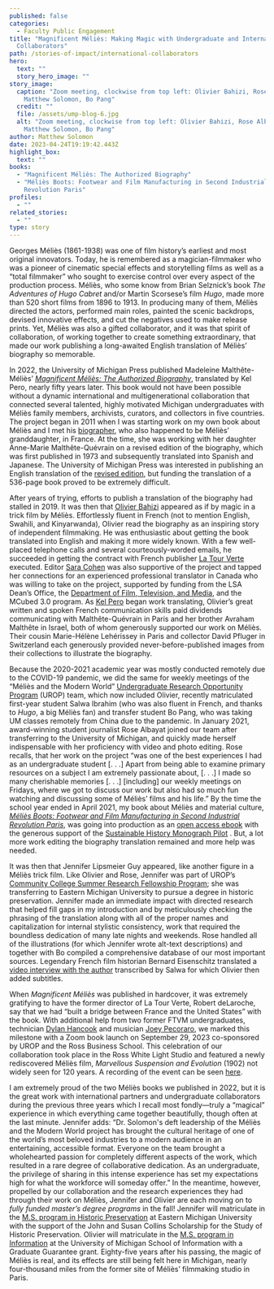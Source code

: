 ```yaml
---
published: false
categories:
  - Faculty Public Engagement
title: "Magnificent Méliès: Making Magic with Undergraduate and International
  Collaborators"
path: /stories-of-impact/international-collaborators
hero:
  text: ""
  story_hero_image: ""
story_image:
  caption: "Zoom meeting, clockwise from top left: Olivier Bahizi, Rose Albayat,
    Matthew Solomon, Bo Pang"
  credit: ""
  file: /assets/ump-blog-6.jpg
  alt: "Zoom meeting, clockwise from top left: Olivier Bahizi, Rose Albayat,
    Matthew Solomon, Bo Pang"
author: Matthew Solomon
date: 2023-04-24T19:19:42.443Z
highlight_box:
  text: ""
books:
  - "Magnificent Méliès: The Authorized Biography"
  - "Méliès Boots: Footwear and Film Manufacturing in Second Industrial
    Revolution Paris"
profiles:
  - ""
related_stories:
  - ""
type: story
---
```

Georges Méliès (1861-1938) was one of film history’s earliest and most original innovators. Today, he is remembered as a magician-filmmaker who was a pioneer of cinematic special effects and storytelling films as well as a “total filmmaker” who sought to exercise control over every aspect of the production process. Méliès, who some know from Brian Selznick’s book *The Adventures of Hugo Cabret* and/or Martin Scorsese’s film *Hugo*, made more than 520 short films from 1896 to 1913. In producing many of them, Méliès directed the actors, performed main roles, painted the scenic backdrops, devised innovative effects, and cut the negatives used to make release prints. Yet, Méliès was also a gifted collaborator, and it was that spirit of collaboration, of working together to create something extraordinary, that made our work publishing a long-awaited English translation of Méliès’ biography so memorable.

In 2022, the University of Michigan Press published Madeleine Malthête-Méliès’ *[Magnificent Méliès: The Authorized Biography](https://www.press.umich.edu/11983312/magnificent_melies)*, translated by Kel Pero, nearly fifty years later. This book would not have been possible without a dynamic international and multigenerational collaboration that connected several talented, highly motivated Michigan undergraduates with Méliès family members, archivists, curators, and collectors in five countries. The project began in 2011 when I was starting work on my own book about Méliès and I met his [biographer](https://domitor.org/in-memoriam-madeleine-malthete-melies-1923-2018/), who also happened to be Méliès’ granddaughter, in France. At the time, she was working with her daughter Anne-Marie Malthête-Quévrain on a revised edition of the biography, which was first published in 1973 and subsequently translated into Spanish and Japanese. The University of Michigan Press was interested in publishing an English translation of the [revised edition](https://www.amazon.com/GEORGES-M%C3%89LI%C3%88S-LENCHANTEUR-MADELEINE-MALTH%C3%8ATE-M/dp/291781912X), but funding the translation of a 536-page book proved to be extremely difficult.

After years of trying, efforts to publish a translation of the biography had stalled in 2019. It was then that [Olivier Bahizi](https://lsa.umich.edu/lsa/news-events/lsa-magazine/Fall-2020/the-magician-s-materials.html) appeared as if by magic in a trick film by Méliès. Effortlessly fluent in French (not to mention English, Swahili, and Kinyarwanda), Olivier read the biography as an inspiring story of independent filmmaking. He was enthusiastic about getting the book translated into English and making it more widely known. With a few well-placed telephone calls and several courteously-worded emails, he succeeded in getting the contract with French publisher [La Tour Verte](http://www.latourverte.com/muse_celluloid.html) executed. Editor [Sara Cohen](https://www.lib.umich.edu/users/sjco) was also supportive of the project and tapped her connections for an experienced professional translator in Canada who was willing to take on the project, supported by funding from the LSA Dean’s Office, the [Department of Film, Television, and Media](https://lsa.umich.edu/ftvm), and the MCubed 3.0 program. As [Kel Pero](https://www.kmpandassociates.com/About/) began work translating, Olivier’s great written and spoken French communication skills paid dividends communicating with Malthête-Quévrain in Paris and her brother Avraham Malthête in Israel, both of whom generously supported our work on Méliès. Their cousin Marie-Hélène Lehérissey in Paris and collector David Pfluger in Switzerland each generously provided never-before-published images from their collections to illustrate the biography.

Because the 2020-2021 academic year was mostly conducted remotely due to the COVID-19 pandemic, we did the same for weekly meetings of the “Méliès and the Modern World” [Undergraduate Research Opportunity Program](https://lsa.umich.edu/urop) (UROP) team, which now included Olivier, recently matriculated first-year student Salwa Ibrahim (who was also fluent in French, and thanks to *Hugo*, a big Méliès fan) and transfer student Bo Pang, who was taking UM classes remotely from China due to the pandemic. In January 2021, award-winning student journalist Rose Albayat joined our team after transferring to the University of Michigan, and quickly made herself indispensable with her proficiency with video and photo editing. Rose recalls, that her work on the project “was one of the best experiences I had as an undergraduate student \[. . .] Apart from being able to examine primary resources on a subject I am extremely passionate about, \[. . .] I made so many cherishable memories \[. . .] \[including] our weekly meetings on Fridays, where we got to discuss our work but also had so much fun watching and discussing some of Méliès’ films and his life.” By the time the school year ended in April 2021, my book about Méliès and material culture, *[Méliès Boots: Footwear and Film Manufacturing in Second Industrial Revolution Paris](https://www.press.umich.edu/12196353/melies_boots)*, was going into production as an [open access ebook](https://www.fulcrum.org/concern/monographs/8p58pf91v) with the generous support of the [Sustainable History Monograph Pilot](https://longleafservices.org/the-sustainable-history-monograph-pilot/) . But, a lot more work editing the biography translation remained and more help was needed.

It was then that Jennifer Lipsmeier Guy appeared, like another figure in a Méliès trick film. Like Olivier and Rose, Jennifer was part of UROP’s [Community College Summer Research Fellowship Program](https://lsa.umich.edu/urop/prospective-students/summer-programs/community-college-summer-research-fellowship.html); she was transferring to Eastern Michigan University to pursue a degree in historic preservation. Jennifer made an immediate impact with directed research that helped fill gaps in my introduction and by meticulously checking the phrasing of the translation along with all of the proper names and capitalization for internal stylistic consistency, work that required the boundless dedication of many late nights and weekends. Rose handled all of the illustrations (for which Jennifer wrote alt-text descriptions) and together with Bo compiled a comprehensive database of our most important sources. Legendary French film historian Bernard Eisenschitz translated a [video interview with the author](https://www.youtube.com/watch?v=q-gO3nhHzN4) transcribed by Salwa for which Olivier then added subtitles.

When *Magnificent Méliès* was published in hardcover, it was extremely gratifying to have the former director of La Tour Verte, Robert deLaroche, say that we had “built a bridge between France and the United States” with the book. With additional help from two former FTVM undergraduates, technician [Dylan Hancook](https://dylanhancook.com/) and musician [Joey Pecoraro](https://www.joeypecoraro.com/), we marked this milestone with a Zoom book launch on September 29, 2023 co-sponsored by UROP and the Ross Business School. This celebration of our collaboration took place in the Ross White Light Studio and featured a newly rediscovered Méliès film, *Marvellous Suspension and Evolution* (1902) not widely seen for 120 years. A recording of the event can be seen [here](https://youtu.be/VK5Kgzen9Mw).

I am extremely proud of the two Méliès books we published in 2022, but it is the great work with international partners and undergraduate collaborators during the previous three years which I recall most fondly—truly a “magical” experience in which everything came together beautifully, though often at the last minute. Jennifer adds: “Dr. Solomon's deft leadership of the Méliès and the Modern World project has brought the cultural heritage of one of the world’s most beloved industries to a modern audience in an entertaining, accessible format. Everyone on the team brought a wholehearted passion for completely different aspects of the work, which resulted in a rare degree of collaborative dedication. As an undergraduate, the privilege of sharing in this intense experience has set my expectations high for what the workforce will someday offer.” In the meantime, however, propelled by our collaboration and the research experiences they had through their work on Méliès, Jennifer and Olivier are each moving on to *fully funded master’s degree programs* in the fall! Jennifer will matriculate in the [M.S. program in Historic Preservation](https://catalog.emich.edu/preview_program.php?catoid=40&poid=17653) at Eastern Michigan University with the support of the John and Susan Collins Scholarship for the Study of Historic Preservation. Olivier will matriculate in the [M.S. program in Information](https://www.si.umich.edu/programs/master-science-information) at the University of Michigan School of Information with a Graduate Guarantee grant. Eighty-five years after his passing, the magic of Méliès is real, and its effects are still being felt here in Michigan, nearly four-thousand miles from the former site of Méliès’ filmmaking studio in Paris.

![]()